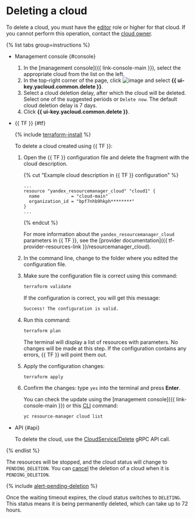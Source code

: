 # Deleting a cloud


To delete a cloud, you must have the [editor](../../../iam/roles-reference.md#editor) role or higher for that cloud. If you cannot perform this operation, contact the [cloud owner](../../concepts/resources-hierarchy.md#owner).

{% list tabs group=instructions %}

- Management console {#console}

  1. In the [management console]({{ link-console-main }}), select the appropriate cloud from the list on the left.
  1. In the top-right corner of the page, click ![image](../../../_assets/console-icons/ellipsis.svg) and select **{{ ui-key.yacloud.common.delete }}**.
  1. Select a cloud deletion delay, after which the cloud will be deleted. Select one of the suggested periods or `Delete now`. The default cloud deletion delay is 7 days.
  1. Click **{{ ui-key.yacloud.common.delete }}**.

- {{ TF }} {#tf}

  {% include [terraform-install](../../../_includes/terraform-install.md) %}

  To delete a cloud created using {{ TF }}:

  1. Open the {{ TF }} configuration file and delete the fragment with the cloud description.

      {% cut "Example cloud description in {{ TF }} configuration" %}

      ```hcl
      ...
      resource "yandex_resourcemanager_cloud" "cloud1" {
        name            = "cloud-main"
        organization_id = "bpf7nhb9hkph********"
      }
      ...
      ```

      {% endcut %}

      For more information about the `yandex_resourcemanager_cloud` parameters in {{ TF }}, see the [provider documentation]({{ tf-provider-resources-link }}/resourcemanager_cloud).
  1. In the command line, change to the folder where you edited the configuration file.
  1. Make sure the configuration file is correct using this command:

      ```bash
      terraform validate
      ```

      If the configuration is correct, you will get this message:

      ```bash
      Success! The configuration is valid.
      ```

  1. Run this command:

      ```bash
      terraform plan
      ```

      The terminal will display a list of resources with parameters. No changes will be made at this step. If the configuration contains any errors, {{ TF }} will point them out.
  1. Apply the configuration changes:

      ```bash
      terraform apply
      ```

  1. Confirm the changes: type `yes` into the terminal and press **Enter**.

      You can check the update using the [management console]({{ link-console-main }}) or this [CLI](../../../cli/quickstart.md) command:

      ```bash
      yc resource-manager cloud list
      ```

- API {#api}

  To delete the cloud, use the [CloudService/Delete](../../api-ref/grpc/cloud_service.md#Delete) gRPC API call.

{% endlist %}

The resources will be stopped, and the cloud status will change to `PENDING_DELETION`. You can [cancel](delete-cancel.md) the deletion of a cloud when it is `PENDING_DELETION`.

{% include [alert-pending-deletion](../../../_includes/resource-manager/alert-pending-deletion.md) %}

Once the waiting timeout expires, the cloud status switches to `DELETING`. This status means it is being permanently deleted, which can take up to 72 hours.
